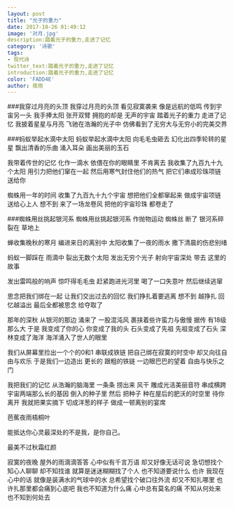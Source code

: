 ```yaml
---
layout: post
title: "光子的重力"
date: 2017-10-26 01:49:12
image: '对月.jpg'
description:踏着光子的重力,走进了记忆
category: '诗歌'
tags:
- 现代诗
twitter_text:踏着光子的重力,走进了记忆
introduction:踏着光子的重力,走进了记忆
color: 'FADD4E'
author: 夜雨
---
```

###我穿过月亮的头顶
我穿过月亮的头顶
看见寂寞袭来
像是远航的低鸣
传到宇宙另一头
我手捧太阳
张开双臂
拥抱的却是
无声的宇宙
踏着光子的重力
走进了记忆
我披着星星与月亮
飞驰在浩瀚的光子中
仿佛看到了无穷大与无穷小的完美交界

###蚂蚁举起水滴中太阳
蚂蚁举起水滴中太阳
向毛毛虫砸去
幻化出四季轮转的星星
飘出清香的乐曲
涌入耳朵
画出美丽的玉石

我带着传世的记忆
化作一滴水
依偎在你的眼睛里
不肯离去
我收集了九百九十九个太阳
用引力把他们窜在一起
然后用寒气封住他们的热气
把它们串成珍珠项链
送给你

蜘蛛用一年的时间
收集了九百九十九个宇宙
想把他们全都窜起来
做成宇宙项链
送给心上人
想不到
来了一场龙卷风
把他的宇宙珍珠
都卷走了

###蜘蛛用丝挑起银河系
蜘蛛用丝挑起银河系
作抛物运动
蜘蛛丝
断了
银河系碎裂在
草地上

蝉收集晚秋的寒月
编进来日的离别中
太阳收集了一夜的雨水
撒下清晨的伤悲别绪

蚂蚁一脚踩在
雨滴中
裂出无数个太阳
发出无穷个光子
射向宇宙深处
带去
这里的故事

发出雷鸣般的响声
惊吓得毛毛虫
赶紧跑进光河里
喝了一口失意叶
然后继续逃窜


思念把我们绑在一起
让我们交出过去的回忆
我们挣扎着要逃离
想不到
越挣扎
回忆越溢出
最后全都被思念
给夺取了

那年的深秋
从银河的那边
涌来了
一股混沌风
裹挟着些许蛮力与傲慢
据传
有18级那么大
于是
我变成了你的心
你变成了我的头
石头变成了先祖
先祖变成了石头
深林变成了海洋
海洋涌入了世人的眼里

我们从屏幕里捡出一个个的0和1
串联成铁链
把自己绑在寂寞的时空中
却又向往自由与欢乐
于是我们一边造出
更长的
跟粗的铁链
一边眼巴巴的望着
自由与快乐之门

我把我们的记忆
从浩瀚的脑海里
一条条
捞出来
风干
雕成光洁美丽音符
串成横跨宇宙两端那么长的基因
倒入的种子里
然后
把种子
种在屋后的肥沃的时空里
待你离开
我就把果实摘下
切成洋葱的样子
做成一顿离别的宴席

芭蕉夜雨梧桐叶

能抵达你心灵最深处的不是我，是你自己。

最美不过秋霜红颜

寂寞的夜晚
屋外的雨滴滴答答
心中似有千言万语
却又好像无话可说
急切想找个知心人聊聊
却不知找谁
就算是迷迷糊糊找了个人
也不知道要说什么
也许
我现在心中的话
就像是装满水的气球中的水
总希望找个破口往外流
却又不知扎哪里
也许扎那里都会痛到心底吧
我也不知道为什么痛
心中总有莫名的痛
不知从何处来
也不知到何处去








